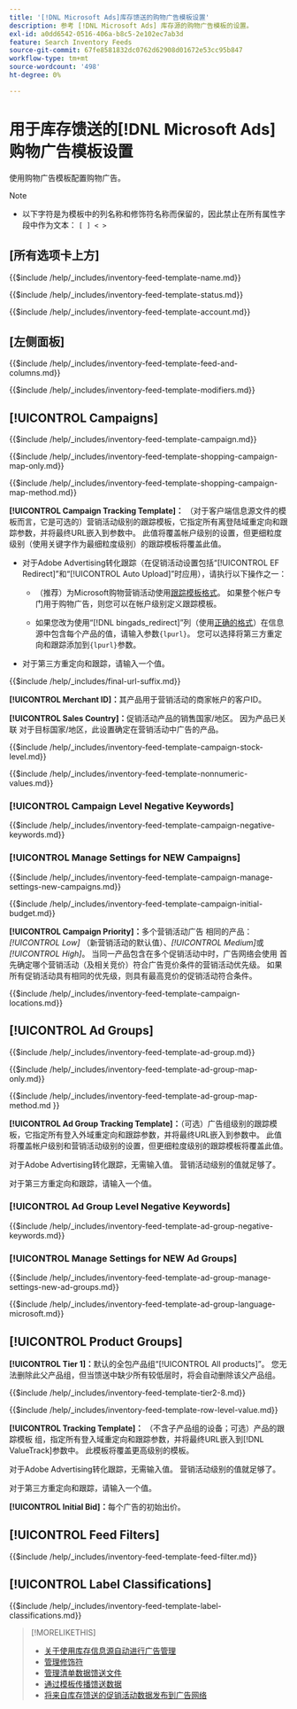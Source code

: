 ```yaml
---
title: '[!DNL Microsoft Ads]库存馈送的购物广告模板设置'
description: 参考 [!DNL Microsoft Ads] 库存源的购物广告模板的设置。
exl-id: a0dd6542-0516-406a-b8c5-2e102ec7ab3d
feature: Search Inventory Feeds
source-git-commit: 67fe8581832dc0762d62908d01672e53cc95b847
workflow-type: tm+mt
source-wordcount: '498'
ht-degree: 0%

---
```


# 用于库存馈送的[!DNL Microsoft Ads]购物广告模板设置

使用购物广告模板配置购物广告。

>[!NOTE]
>
>* 以下字符是为模板中的列名称和修饰符名称而保留的，因此禁止在所有属性字段中作为文本： `[ ] < > `


## \[所有选项卡上方\]

<!-- **Template Name:** -->

{{$include /help/_includes/inventory-feed-template-name.md}}

<!-- **Status:** -->

{{$include /help/_includes/inventory-feed-template-status.md}}

<!-- **Account:** -->

{{$include /help/_includes/inventory-feed-template-account.md}}

## \[左侧面板\]

<!-- **[!UICONTROL Feed &amp; Columns]:** -->

{{$include /help/_includes/inventory-feed-template-feed-and-columns.md}}

<!-- **[!UICONTROL Modifiers]:** -->

{{$include /help/_includes/inventory-feed-template-modifiers.md}}

## [!UICONTROL Campaigns]

<!-- **[!UICONTROL Campaign]:** -->

{{$include /help/_includes/inventory-feed-template-campaign.md}}

<!-- **[!UICONTROL Campaign Map Only]:** -->

{{$include /help/_includes/inventory-feed-template-shopping-campaign-map-only.md}}

<!-- **[!UICONTROL Campaign Map Method]:** -->

{{$include /help/_includes/inventory-feed-template-shopping-campaign-map-method.md}}

**[!UICONTROL Campaign Tracking Template]：** （对于客户端信息源文件的模板而言，它是可选的）营销活动级别的跟踪模板，它指定所有离登陆域重定向和跟踪参数，并将最终URL嵌入到参数中。 此值将覆盖帐户级别的设置，但更细粒度级别（使用关键字作为最细粒度级别）的跟踪模板将覆盖此值。

* 对于Adobe Advertising转化跟踪（在促销活动设置包括“[!UICONTROL EF Redirect]”和“[!UICONTROL Auto Upload]”时应用），请执行以下操作之一：

   * （推荐）为Microsoft购物营销活动使用[跟踪模板格式](/help/search-social-commerce/tracking/formats-click-tracking-microsoft.md)。 如果整个帐户专门用于购物广告，则您可以在帐户级别定义跟踪模板。

   * 如果您改为使用“[!DNL bingads_redirect]”列（使用[正确的格式](/help/search-social-commerce/tracking/formats-click-tracking-microsoft.md)）在信息源中包含每个产品的值，请输入参数`{lpurl}`。 您可以选择将第三方重定向和跟踪添加到`{lpurl}`参数。

* 对于第三方重定向和跟踪，请输入一个值。

<!-- **[!UICONTROL Campaign Final URL Suffix]:** -->

{{$include /help/_includes/final-url-suffix.md}}

**[!UICONTROL Merchant ID]：**&#x200B;其产品用于营销活动的商家帐户的客户ID。

**[!UICONTROL Sales Country]：**&#x200B;促销活动产品的销售国家/地区。 因为产品已关联
对于目标国家/地区，此设置确定在营销活动中广告的产品。

<!-- **[!UICONTROL Stock Level]:** -->

{{$include /help/_includes/inventory-feed-template-campaign-stock-level.md}}

<!-- **[!UICONTROL This column has non-numeric values]:** -->

{{$include /help/_includes/inventory-feed-template-nonnumeric-values.md}}

### [!UICONTROL Campaign Level Negative Keywords]

{{$include /help/_includes/inventory-feed-template-campaign-negative-keywords.md}}

### [!UICONTROL Manage Settings for NEW Campaigns]

<!-- Flag/check box **[!UICONTROL Manage Settings for NEW Campaigns]:** -->

{{$include /help/_includes/inventory-feed-template-campaign-manage-settings-new-campaigns.md}}

<!-- **[!UICONTROL Initial Budget]:** -->

{{$include /help/_includes/inventory-feed-template-campaign-initial-budget.md}}

**[!UICONTROL Campaign Priority]：**&#x200B;多个营销活动广告
相同的产品： *[!UICONTROL Low]* （新营销活动的默认值）、*[!UICONTROL Medium]*&#x200B;或&#x200B;*[!UICONTROL High]*。 当同一产品包含在多个促销活动中时，广告网络会使用
首先确定哪个营销活动（及相关竞价）符合广告竞价条件的营销活动优先级。 如果所有促销活动具有相同的优先级，则具有最高竞价的促销活动符合条件。

<!-- **[!UICONTROL Locations]:** -->

{{$include /help/_includes/inventory-feed-template-campaign-locations.md}}

## [!UICONTROL Ad Groups]

<!-- **[!UICONTROL Ad Group]:** -->

{{$include /help/_includes/inventory-feed-template-ad-group.md}}

<!-- **[!UICONTROL Map Only]:** -->

{{$include /help/_includes/inventory-feed-template-ad-group-map-only.md}}

<!-- **[!UICONTROL Map Method]:** -->

{{$include /help/_includes/inventory-feed-template-ad-group-map-method.md }}

**[!UICONTROL Ad Group Tracking Template]：**（可选）广告组级别的跟踪模板，它指定所有登入外域重定向和跟踪参数，并将最终URL嵌入到参数中。 此值将覆盖帐户级别和营销活动级别的设置，但更细粒度级别的跟踪模板将覆盖此值。

对于Adobe Advertising转化跟踪，无需输入值。 营销活动级别的值就足够了。

对于第三方重定向和跟踪，请输入一个值。

### [!UICONTROL Ad Group Level Negative Keywords]

{{$include /help/_includes/inventory-feed-template-ad-group-negative-keywords.md}}

### [!UICONTROL Manage Settings for NEW Ad Groups]

<!-- Flag/check box **[!UICONTROL Manage Settings for NEW Ad Groups]:** -->

{{$include /help/_includes/inventory-feed-template-ad-group-manage-settings-new-ad-groups.md}}

<!-- **[!UICONTROL Languages]:** -->

{{$include /help/_includes/inventory-feed-template-ad-group-language-microsoft.md}}

## [!UICONTROL Product Groups]

**[!UICONTROL Tier 1]：**&#x200B;默认的全包产品组“[!UICONTROL All products]”。 您无法删除此父产品组，但当馈送中缺少所有较低层时，将会自动删除该父产品组。

<!-- **[!UICONTROL Tier 2 - Tier 8]:** -->

{{$include /help/_includes/inventory-feed-template-tier2-8.md}}

<!-- **[!UICONTROL Row Level Value]:** -->

{{$include /help/_includes/inventory-feed-template-row-level-value.md}}

**[!UICONTROL Tracking Template]：** （不含子产品组的设备；可选）产品的跟踪模板
组，指定所有登入域重定向和跟踪参数，并将最终URL嵌入到[!DNL ValueTrack]参数中。 此模板将覆盖更高级别的模板。

对于Adobe Advertising转化跟踪，无需输入值。 营销活动级别的值就足够了。

对于第三方重定向和跟踪，请输入一个值。

**[!UICONTROL Initial Bid]：**&#x200B;每个广告的初始出价。

## [!UICONTROL Feed Filters]

<!-- **\[Feed Filter\]:** -->

{{$include /help/_includes/inventory-feed-template-feed-filter.md}}

## [!UICONTROL Label Classifications]

<!-- **\[Component\] [!UICONTROL Label Classifications] &gt; `[Label Classification and Value`]:** -->

{{$include /help/_includes/inventory-feed-template-label-classifications.md}}

>[!MORELIKETHIS]
>
>* [关于使用库存信息源自动进行广告管理](../inventory-feeds-about.md)
>* [管理修饰符](../modifiers-manage.md)
>* [管理清单数据馈送文件](/help/search-social-commerce/campaign-management/inventory-feeds/feed-files-manage.md)
>* [通过模板传播馈送数据](../feed-data-propagate.md)
>* [将来自库存馈送的促销活动数据发布到广告网络](../propagated-data-post.md)
